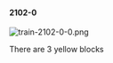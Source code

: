 #### 2102-0
![train-2102-0-0.png](https://github.com/lil-lab/nlvr/raw/master/nlvr/train/images/76/train-2102-0-0.png "train-2102-0-0.png")

There are 3 yellow blocks